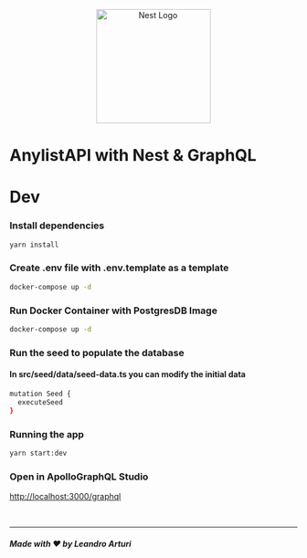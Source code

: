 <p align="center">
  <a href="http://nestjs.com/" target="blank"><img src="https://nestjs.com/img/logo-small.svg" width="200" alt="Nest Logo" /></a>
</p>

# AnylistAPI with Nest & GraphQL

# Dev

### Install dependencies

```bash
yarn install
```

### Create .env file with .env.template as a template

```bash
docker-compose up -d
```

### Run Docker Container with PostgresDB Image

```bash
docker-compose up -d
```

### Run the seed to populate the database

#### In src/seed/data/seed-data.ts you can modify the initial data

```bash
mutation Seed {
  executeSeed
}
```

### Running the app

```bash
yarn start:dev
```

### Open in ApolloGraphQL Studio

<http://localhost:3000/graphql>

<br/>

---

##### Made with ❤️ by Leandro Arturi
